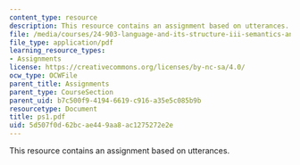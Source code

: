 ```yaml
---
content_type: resource
description: This resource contains an assignment based on utterances.
file: /media/courses/24-903-language-and-its-structure-iii-semantics-and-pragmatics-spring-2005/5d507f0d62bcae449aa8ac1275272e2e_ps1.pdf
file_type: application/pdf
learning_resource_types:
- Assignments
license: https://creativecommons.org/licenses/by-nc-sa/4.0/
ocw_type: OCWFile
parent_title: Assignments
parent_type: CourseSection
parent_uid: b7c500f9-4194-6619-c916-a35e5c085b9b
resourcetype: Document
title: ps1.pdf
uid: 5d507f0d-62bc-ae44-9aa8-ac1275272e2e
---
```

This resource contains an assignment based on utterances.